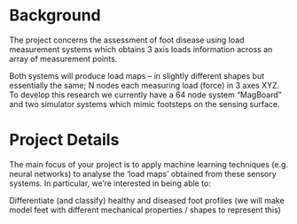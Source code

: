 # Background

The project concerns the assessment of foot disease using load measurement
systems which obtains 3 axis loads information across
an array of measurement points.

Both systems will produce load maps – in slightly different shapes but essentially the same; N
nodes each measuring load (force) in 3 axes XYZ. To develop this research we currently have a 64
node system “MagBoard” and two simulator systems which mimic footsteps on the
sensing surface. 

# Project Details

The main focus of your project is to apply machine learning techniques (e.g. neural networks) to
analyse the ‘load maps’ obtained from these sensory systems. In particular, we’re interested in being
able to:

Differentiate (and classify) healthy and diseased foot profiles (we will make model feet with different mechanical properties / shapes to represent this)

